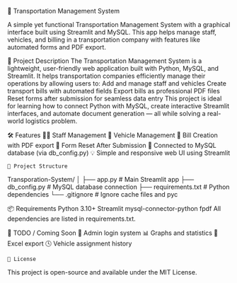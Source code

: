 🚚 Transportation Management System

A simple yet functional Transportation Management System with a graphical interface built using Streamlit and MySQL. This app helps manage staff, vehicles, and billing in a transportation company with features like automated forms and PDF export.

📄 Project Description
The Transportation Management System is a lightweight, user-friendly web application built with Python, MySQL, and Streamlit. It helps transportation companies efficiently manage their operations by allowing users to:
    Add and manage staff and vehicles
    Create transport bills with automated fields
    Export bills as professional PDF files
    Reset forms after submission for seamless data entry
This project is ideal for learning how to connect Python with MySQL, create interactive Streamlit interfaces, and automate document generation — all while solving a real-world logistics problem.

🛠 Features
    🧑‍💼 Staff Management
    🚐 Vehicle Management
    🧾 Bill Creation with PDF export
    🔄 Form Reset After Submission
    💾 Connected to MySQL database (via db_config.py)
    💡 Simple and responsive web UI using Streamlit

    📂 Project Structure
Transporation-System/
│
├── app.py              # Main Streamlit app
├── db_config.py        # MySQL database connection
├── requirements.txt    # Python dependencies
└── .gitignore          # Ignore cache files and pyc

📦 Requirements
    Python 3.10+
    Streamlit
    mysql-connector-python
    fpdf
All dependencies are listed in requirements.txt.

📌 TODO / Coming Soon
    🔐 Admin login system
    📊 Graphs and statistics
    🧾 Excel export
    🕓 Vehicle assignment history

    📜 License
This project is open-source and available under the MIT License.


